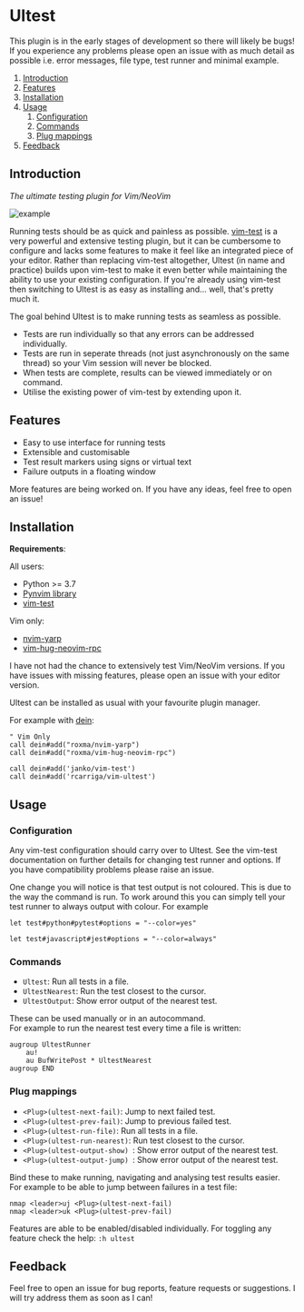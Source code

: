 # Ultest

This plugin is in the early stages of development so there will likely be bugs!
If you experience any problems please open an issue with as much detail as possible i.e. error messages, file type, test runner and minimal example.


1. [Introduction](#introduction)
2. [Features](#features)
3. [Installation](#installation)
4. [Usage](#usage)
	1. [Configuration](#configuration)
	2. [Commands](#commands)
	3. [Plug mappings](#plug-mappings)
6. [Feedback](#feedback)

## Introduction

_The ultimate testing plugin for Vim/NeoVim_

![example](https://user-images.githubusercontent.com/24252670/99190810-8ebc9780-2760-11eb-8420-2aaf2c25798e.gif)

Running tests should be as quick and painless as possible.
[vim-test](https://github.com/janko/vim-test) is a very powerful and extensive testing plugin, but it can be cumbersome to configure and lacks some features to make it feel like an integrated piece of your editor.
Rather than replacing vim-test altogether, Ultest (in name and practice) builds upon vim-test to make it even better while maintaining the ability to use your existing configuration.
If you're already using vim-test then switching to Ultest is as easy as installing and... well, that's pretty much it.

The goal behind Ultest is to make running tests as seamless as possible.

- Tests are run individually so that any errors can be addressed individually.
- Tests are run in seperate threads (not just asynchronously on the same thread) so your Vim session will never be blocked.
- When tests are complete, results can be viewed immediately or on command.
- Utilise the existing power of vim-test by extending upon it.

## Features

- Easy to use interface for running tests
- Extensible and customisable
- Test result markers using signs or virtual text
- Failure outputs in a floating window

More features are being worked on.
If you have any ideas, feel free to open an issue!

## Installation

**Requirements**:

All users:

- Python >= 3.7
- [Pynvim library](https://pynvim.readthedocs.io/en/latest/installation.html)
- [vim-test](https://github.com/janko/vim-test)

Vim only:
- [nvim-yarp](https://github.com/roxma/nvim-yarp)
- [vim-hug-neovim-rpc](https://github.com/roxma/vim-hug-neovim-rpc)

I have not had the chance to extensively test Vim/NeoVim versions.
If you have issues with missing features, please open an issue with your editor version.

Ultest can be installed as usual with your favourite plugin manager.

For example with [dein](https://github.com/Shougo/dein.vim):
```vim
" Vim Only
call dein#add("roxma/nvim-yarp")
call dein#add("roxma/vim-hug-neovim-rpc")

call dein#add('janko/vim-test')
call dein#add('rcarriga/vim-ultest')

```

## Usage

### Configuration

Any vim-test configuration should carry over to Ultest.
See the vim-test documentation on further details for changing test runner and options.
If you have compatibility problems please raise an issue.

One change you will notice is that test output is not coloured.
This is due to the way the command is run.
To work around this you can simply tell your test runner to always output with colour.
For example
```vim
let test#python#pytest#options = "--color=yes"

let test#javascript#jest#options = "--color=always"
```

### Commands

- `Ultest`: Run all tests in a file.
- `UltestNearest`: Run the test closest to the cursor.
- `UltestOutput`: Show error output of the nearest test.

These can be used manually or in an autocommand.\
For example to run the nearest test every time a file is written:
```vim
augroup UltestRunner
    au!
    au BufWritePost * UltestNearest
augroup END
```

### Plug mappings

- `<Plug>(ultest-next-fail)`: Jump to next failed test.
- `<Plug>(ultest-prev-fail)`: Jump to previous failed test.
- `<Plug>(ultest-run-file)`: Run all tests in a file.
- `<Plug>(ultest-run-nearest)`: Run test closest to the cursor.
- `<Plug>(ultest-output-show) `: Show error output of the nearest test.
- `<Plug>(ultest-output-jump) `: Show error output of the nearest test.

Bind these to make running, navigating and analysing test results easier.\
For example to be able to jump between failures in a test file:
```vim
nmap <leader>uj <Plug>(ultest-next-fail)
nmap <leader>uk <Plug>(ultest-prev-fail)
```

Features are able to be enabled/disabled individually.
For toggling any feature check the help: `:h ultest`

## Feedback

Feel free to open an issue for bug reports, feature requests or suggestions.
I will try address them as soon as I can!
